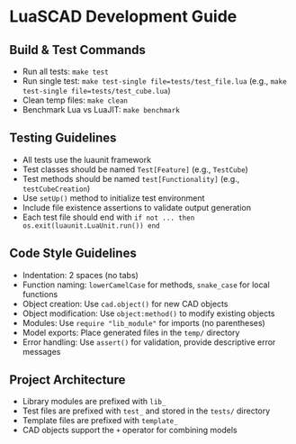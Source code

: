 # LuaSCAD Development Guide

## Build & Test Commands
- Run all tests: `make test`
- Run single test: `make test-single file=tests/test_file.lua` (e.g., `make test-single file=tests/test_cube.lua`)
- Clean temp files: `make clean`
- Benchmark Lua vs LuaJIT: `make benchmark`

## Testing Guidelines
- All tests use the luaunit framework
- Test classes should be named `Test[Feature]` (e.g., `TestCube`)
- Test methods should be named `test[Functionality]` (e.g., `testCubeCreation`)
- Use `setUp()` method to initialize test environment
- Include file existence assertions to validate output generation
- Each test file should end with `if not ... then os.exit(luaunit.LuaUnit.run()) end`

## Code Style Guidelines
- Indentation: 2 spaces (no tabs)
- Function naming: `lowerCamelCase` for methods, `snake_case` for local functions
- Object creation: Use `cad.object()` for new CAD objects
- Object modification: Use `object:method()` to modify existing objects
- Modules: Use `require "lib_module"` for imports (no parentheses)
- Model exports: Place generated files in the `temp/` directory
- Error handling: Use `assert()` for validation, provide descriptive error messages

## Project Architecture
- Library modules are prefixed with `lib_`
- Test files are prefixed with `test_` and stored in the `tests/` directory
- Template files are prefixed with `template_`
- CAD objects support the `+` operator for combining models
